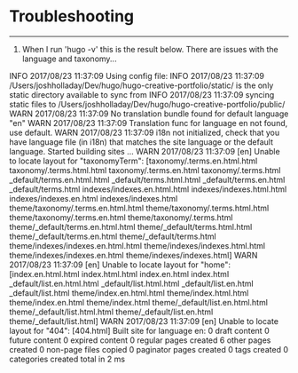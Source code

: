 # Troubleshooting
****
1. When I run 'hugo -v' this is the result below. There are issues with the language and taxonomy...

INFO 2017/08/23 11:37:09 Using config file:
INFO 2017/08/23 11:37:09 /Users/joshholladay/Dev/hugo/hugo-creative-portfolio/static/ is the only static directory available to sync from
INFO 2017/08/23 11:37:09 syncing static files to /Users/joshholladay/Dev/hugo/hugo-creative-portfolio/public/
WARN 2017/08/23 11:37:09 No translation bundle found for default language "en"
WARN 2017/08/23 11:37:09 Translation func for language en not found, use default.
WARN 2017/08/23 11:37:09 i18n not initialized, check that you have language file (in i18n) that matches the site language or the default language.
Started building sites ...
WARN 2017/08/23 11:37:09 [en] Unable to locate layout for "taxonomyTerm": [taxonomy/.terms.en.html.html taxonomy/.terms.html.html taxonomy/.terms.en.html taxonomy/.terms.html _default/terms.en.html.html _default/terms.html.html _default/terms.en.html _default/terms.html indexes/indexes.en.html.html indexes/indexes.html.html indexes/indexes.en.html indexes/indexes.html theme/taxonomy/.terms.en.html.html theme/taxonomy/.terms.html.html theme/taxonomy/.terms.en.html theme/taxonomy/.terms.html theme/_default/terms.en.html.html theme/_default/terms.html.html theme/_default/terms.en.html theme/_default/terms.html theme/indexes/indexes.en.html.html theme/indexes/indexes.html.html theme/indexes/indexes.en.html theme/indexes/indexes.html]
WARN 2017/08/23 11:37:09 [en] Unable to locate layout for "home": [index.en.html.html index.html.html index.en.html index.html _default/list.en.html.html _default/list.html.html _default/list.en.html _default/list.html theme/index.en.html.html theme/index.html.html theme/index.en.html theme/index.html theme/_default/list.en.html.html theme/_default/list.html.html theme/_default/list.en.html theme/_default/list.html]
WARN 2017/08/23 11:37:09 [en] Unable to locate layout for "404": [404.html]
Built site for language en:
0 draft content
0 future content
0 expired content
0 regular pages created
6 other pages created
0 non-page files copied
0 paginator pages created
0 tags created
0 categories created
total in 2 ms
